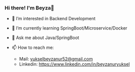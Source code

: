 ### Hi there! I'm Beyza👋

 - 👀 I’m interested in Backend Development
 - 🌱 I’m currently learning SpringBoot/Microservice/Docker
 - 💬 Ask me about Java/SpringBoot
 - 📫 How to reach me:  
 
    - Mail: yukselbeyzanur52@gmail.com
    - Linkedin: https://www.linkedin.com/in/beyzanuryuksel

<!--
**beyzayukseel/beyzayukseel** is a ✨ _special_ ✨ repository because its `README.md` (this file) appears on your GitHub profile.

Here are some ideas to get you started:

- 🔭 I’m currently working on ...
- 🌱 I’m currently learning ...
- 👯 I’m looking to collaborate on ...
- 🤔 I’m looking for help with ...
- 💬 Ask me about ...
- 📫 How to reach me: ...
- 😄 Pronouns: ...
- ⚡ Fun fact: ...
-->
